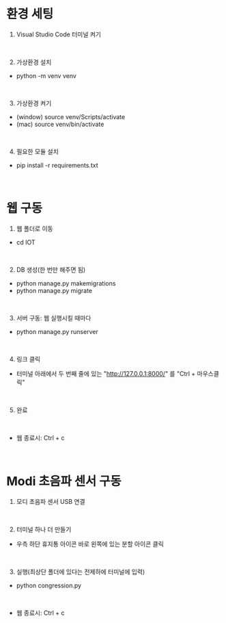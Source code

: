 # 환경 세팅

1. Visual Studio Code 터미널 켜기
<br/>

2. 가상환경 설치
- python -m venv venv
<br/>

3. 가상환경 켜기
- (window) source venv/Scripts/activate
- (mac) source venv/bin/activate
<br/>

4. 필요한 모듈 설치
- pip install -r requirements.txt
<br/>


# 웹 구동

1. 웹 폴더로 이동
- cd IOT
<br/>

2. DB 생성(한 번만 해주면 됨)
- python manage.py makemigrations
- python manage.py migrate
<br/>

3. 서버 구동: 웹 실행시킬 때마다
- python manage.py runserver
<br/>

4. 링크 클릭
- 터미널 아래에서 두 번째 줄에 있는 "http://127.0.0.1:8000/" 를 "Ctrl + 마우스클릭"
<br/>

5. 완료
<br/>

* 웹 종료시: Ctrl + c
<br/>

# Modi 초음파 센서 구동

1. 모디 초음파 센서 USB 연결
<br/>

2. 터미널 하나 더 만들기
- 우측 하단 휴지통 아이콘 바로 왼쪽에 있는 분할 아이콘 클릭
<br/>

3. 실행(최상단 폴더에 있다는 전제하에 터미널에 입력)
- python congression.py
<br/>

* 웹 종료시: Ctrl + c
